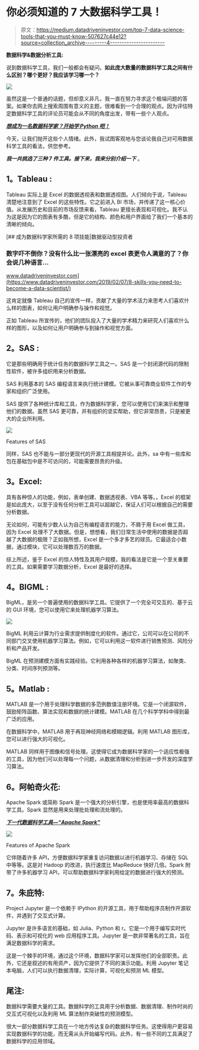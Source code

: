 # 你必须知道的 7 大数据科学工具！

> 原文：<https://medium.datadriveninvestor.com/top-7-data-science-tools-that-you-must-know-507627c44e12?source=collection_archive---------4----------------------->

**数据科学&数据分析工具:**

说到数据科学工具，我们一般都会有疑问。**如此庞大数量的数据科学工具之间有什么区别？哪个更好？我应该学习哪一个？**

![](img/9f1659993e982a58abd7e60a17e9555f.png)

虽然这是一个普通的话题，但却意义非凡，我一直在努力寻求这个极端问题的答案。如果你去网上搜索周围有意义的主题，很难看到一个合理的观点。因为评估特定数据科学工具的评论员可能会从不同的角度出发，带有一些个人观点。

[***想成为一名数据科学家？开始学 Python 吧！***](https://techvidvan.com/tutorials/python-tutorial/)

今天，让我们抛开这些个人情绪。此外，我试图客观地与您谈论我自己对可用数据科学工具的看法，供您参考。

***我一共挑选了三种 7 件工具。接下来，我来分别介绍一下*** 。

## **1。Tableau** :

Tableau 实际上是 Excel 的数据透视表和数据透视图。人们倾向于说，Tableau 清楚地注意到了 Excel 的这些特性。它之前进入 BI 市场，并传递了这一核心价值。从发展历史和目前的市场反馈来看，Tableau 更擅长表现和可视化。我不认为这是因为它的图表有多酷，但是它的结构、颜色和用户界面给了我们一个基本的清晰的倾向。

[](https://www.datadriveninvestor.com/2019/02/07/8-skills-you-need-to-become-a-data-scientist/) [## 成为数据科学家所需的 8 项技能|数据驱动型投资者

### 数字吓不倒你？没有什么比一张漂亮的 excel 表更令人满意的了？你会说几种语言…

www.datadriveninvestor.com](https://www.datadriveninvestor.com/2019/02/07/8-skills-you-need-to-become-a-data-scientist/) 

这肯定就像 Tableau 自己的宣传一样，贡献了大量的学术活力来思考人们喜欢什么样的图表，如何让用户明确参与操作和视觉。

正如 Tableau 所宣传的，他们的团队投入了大量的学术精力来研究人们喜欢什么样的图形，以及如何让用户明确参与到操作和视觉方面。

## **2。SAS** :

它是那些明确用于统计任务的数据科学工具之一。SAS 是一个封闭源代码的限制性软件，被许多组织用来分析数据。

SAS 利用基本的 SAS 编程语言来执行统计建模。它被从事可靠商业软件工作的专家和组织广泛使用。

SAS 提供了各种统计库和工具，作为数据科学家，您可以使用它们来演示和整理他们的数据。虽然 SAS 更可靠，并有组织的坚实帮助，但它非常昂贵，只是被更大的企业所利用。

![](img/c0a625a4a742032ec454ef954ff910e9.png)

Features of SAS

同样，SAS 也不能与一部分更现代的开源工具相提并论。此外，sa 中有一些库和包在基础包中是不可访问的，可能需要昂贵的升级。

## **3。Excel:**

具有各种惊人的功能，例如，表单创建、数据透视表、VBA 等等。，Excel 的框架是如此庞大，以至于没有任何分析工具可以超越它，保证人们可以根据自己的需要分析数据。

无论如何，可能有少数人认为自己有编程语言的能力，不屑于用 Excel 做工具，因为 Excel 处理不了大数据。但是，想想看，我们日常生活中使用的数据是否超越了大数据的极限？正如我所想，Excel 是一个多才多艺的球员。它最适合小数据，通过模块，它可以处理数百万的数据。

综上所述，鉴于 Excel 的惊人特性及其用户规模，我的看法是它是一个至关重要的工具。如果需要学习数据分析，Excel 是最好的选择。

## **4。BIGML** :

BigML，是另一个普遍使用的数据科学工具。它提供了一个完全可交互的、基于云的 GUI 环境，您可以使用它来处理机器学习算法。

![](img/b09da4c093c4a55abb8b7dd2548c830b.png)

BigML 利用云计算为行业需求提供制度化的软件。通过它，公司可以在公司的不同部门交叉使用机器学习算法。例如，它可以利用这一软件进行销售预测、风险分析和产品开发。

BigML 在预测建模方面有实践经验。它利用各种各样的机器学习算法，如聚类、分类、时间序列预测等。

## **5。Matlab** :

MATLAB 是一个用于处理科学数据的多范例数值注册环境。它是一个闭源软件，鼓励矩阵函数、算法实现和数据的统计建模。MATLAB 在几个科学学科中得到最广泛的应用。

在数据科学中，MATLAB 用于再现神经网络和模糊逻辑。利用 MATLAB 图形库，您可以进行强大的可视化。

MATLAB 同样用于图像和信号处理。这使得它成为数据科学家的一个适应性极强的工具，因为他们可以处理每一个问题，从数据清理和分析到进一步开发的深度学习算法。

## **6。阿帕奇火花**:

Apache Spark 或简称 Spark 是一个强大的分析引擎，也是使用率最高的数据科学工具。Spark 显然是用来处理批处理和流处理的。

[***下一代数据科学工具—“Apache Spark”***](https://techvidvan.com/tutorials/spark-tutorial/)

![](img/0e2220be3af1f3c1a27316be318b9417.png)

Features of Apache Spark

它伴随着许多 API，方便数据科学家重复访问数据以进行机器学习、存储在 SQL 中等等。这是对 Hadoop 的改进，执行速度比 MapReduce 快好几倍。Spark 附带了许多机器学习 API，可以帮助数据科学家利用给定的数据进行强大的预测。

## **7。朱庇特:**

Project Jupyter 是一个依赖于 IPython 的开源工具，用于帮助程序员制作开源软件，并遇到了交互式计算。

Jupyter 是许多语言的基础，如 Julia、Python 和 r。它是一个用于编写实时代码、表示和可视化的 web 应用程序工具。Jupyter 是一款非常著名的工具，旨在满足数据科学的需求。

这是一个棘手的环境，通过这个环境，数据科学家可以发挥他们的全部职责。此外，它还是叙述的有用资产，因为它提供了不同的演示功能。利用 Jupyter 笔记本电脑，人们可以执行数据清理，实际计算，可视化和预测 ML 模型。

## **尾注**:

数据科学需要大量的工具。数据科学的工具用于分析数据、数据清理、制作时尚的交互式可视化以及利用 ML 算法制作突破性的预测模型。

很大一部分数据科学工具在一个地方传达复杂的数据科学任务。这使得用户更容易实现数据科学的功能，而无需从头开始编写代码。此外，有一些不同的工具满足了数据科学的应用领域。